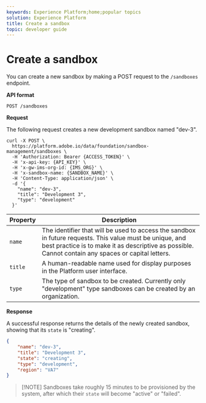 ```yaml
---
keywords: Experience Platform;home;popular topics
solution: Experience Platform
title: Create a sandbox
topic: developer guide
---
```


# Create a sandbox

You can create a new sandbox by making a POST request to the `/sandboxes` endpoint.

**API format**

```http
POST /sandboxes
```

**Request**

The following request creates a new development sandbox named "dev-3".

```shell
curl -X POST \
  https://platform.adobe.io/data/foundation/sandbox-management/sandboxes \
  -H 'Authorization: Bearer {ACCESS_TOKEN}' \
  -H 'x-api-key: {API_KEY}' \
  -H 'x-gw-ims-org-id: {IMS_ORG}' \
  -H 'x-sandbox-name: {SANDBOX_NAME}' \
  -H 'Content-Type: application/json' \
  -d '{
    "name": "dev-3",
    "title": "Development 3",
    "type": "development"
  }'
```

| Property | Description |
| --- | --- |
| `name` | The identifier that will be used to access the sandbox in future requests. This value must be unique, and best practice is to make it as descriptive as possible. Cannot contain any spaces or capital letters. |
| `title` | A human-readable name used for display purposes in the Platform user interface. |
| `type` | The type of sandbox to be created. Currently only "development" type sandboxes can be created by an organization. |

**Response**

A successful response returns the details of the newly created sandbox, showing that its `state` is "creating".

```json
{
    "name": "dev-3",
    "title": "Development 3",
    "state": "creating",
    "type": "development",
    "region": "VA7"
}
```

>[!NOTE] Sandboxes take roughly 15 minutes to be provisioned by the system, after which their `state` will become "active" or "failed".
